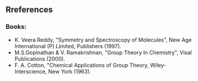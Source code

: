 ## Rreferences 

### Books:
 
- K. Veera Reddy, "Symmetry and Spectroscopy of Molecules", New Age International (P) Limited, Publishers (1997).
- M.S.Gopinathan & V. Ramakrishnan, "Group Theory In Chemistry", Visal Publications (2000).
- F. A. Cotton, "Chemical Applications of Group Theory, Wiley-Interscience, New York (1963).

